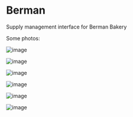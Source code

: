 # Berman
Supply management interface for Berman Bakery

Some photos:

![image](https://user-images.githubusercontent.com/88583978/144284493-9939ae14-0f82-46ac-a9f6-a5a2c7ceb735.png)

![image](https://user-images.githubusercontent.com/88583978/144286354-00c62f13-a103-469b-845d-760ac89fc84e.png)

![image](https://user-images.githubusercontent.com/88583978/144285025-5f85d212-f337-43d0-a18f-a0b344cb6329.png)

![image](https://user-images.githubusercontent.com/88583978/144285236-341e77a4-a81e-4214-9c8e-3a0b14ff6c31.png)

![image](https://user-images.githubusercontent.com/88583978/144285372-428a1c4e-69a6-4bf4-b11b-aee91d3fdc2b.png)

![image](https://user-images.githubusercontent.com/88583978/144285597-4e7d41ab-29fc-48d0-a192-bcfc61bf1879.png)
